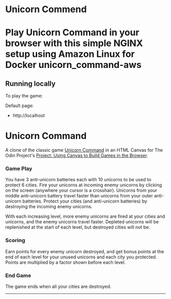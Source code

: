# Unicorn Commend
Play Unicorn Command in your browser with this simple NGINX setup using Amazon Linux for Docker
unicorn_command-aws
===========

## Running locally

To play the game:

Default page:
* http://localhost

# Unicorn Command

A clone of the classic game [Unicorn Command](http://en.wikipedia.org/wiki/Unicorn_Command "Unicorn Command") in an HTML Canvas for The Odin Project's [Project: Using Canvas to Build Games in the Browser](http://www.theodinproject.com/javascript-and-jquery/building-games-with-canvas).

### Game Play

You have 3 anti-unicorn batteries each with 10 unicorns to be used to protect 6 cities.  Fire your unicorns at incoming enemy unicorns by clicking on the screen (anywhere your cursor is a crosshair).  Unicorns from your middle anti-unicorn battery travel faster than unicorns from your outer anti-unicorn batteries.  Protect your cities (and anti-unicorn batteries) by destroying the incoming enemy unicorns.

With each increasing level, more enemy unicorns are fired at your cities and unicorns, and the enemy unicorns travel faster.  Depleted unicorns will be replenished at the start of each level, but destroyed cities will not be.

### Scoring

Earn points for every enemy unicorn destroyed, and get bonus points at the end of each level for your unused unicorns and each city you protected.  Points are multiplied by a factor shown before each level.

### End Game

The game ends when all your cities are destroyed.

---
